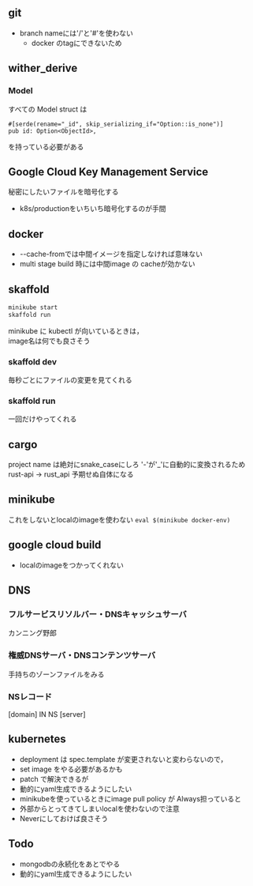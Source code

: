 ## git
- branch nameには'/'と'#'を使わない
  - docker のtagにできないため
## wither_derive
### Model
すべての Model struct は 
```
#[serde(rename="_id", skip_serializing_if="Option::is_none")]
pub id: Option<ObjectId>,
```
を持っている必要がある

## Google Cloud Key Management Service
秘密にしたいファイルを暗号化する
- k8s/productionをいちいち暗号化するのが手間

## docker
- --cache-fromでは中間イメージを指定しなければ意味ない
- multi stage build 時には中間image の cacheが効かない

## skaffold
```bash
minikube start
skaffold run
```
minikube に kubectl が向いているときは，  
image名は何でも良さそう
### skaffold dev 
毎秒ごとにファイルの変更を見てくれる
### skaffold run
一回だけやってくれる

## cargo 
project name は絶対にsnake_caseにしろ
'-'が'_'に自動的に変換されるため
rust-api -> rust_api
予期せぬ自体になる

## minikube 
これをしないとlocalのimageを使わない
```eval $(minikube docker-env)```

## google cloud build
- localのimageをつかってくれない

## DNS
### フルサービスリソルバー・DNSキャッシュサーバ
カンニング野郎
### 権威DNSサーバ・DNSコンテンツサーバ
手持ちのゾーンファイルをみる
### NSレコード
[domain] IN NS [server]

## kubernetes
- deployment は spec.template が変更されないと変わらないので，  
- set image をやる必要があるかも
- patch で解決できるが
- 動的にyaml生成できるようにしたい
- minikubeを使っているときにimage pull policy が Always担っていると  
- 外部からとってきてしまいlocalを使わないので注意
- Neverにしておけば良さそう

## Todo
- mongodbの永続化をあとでやる
- 動的にyaml生成できるようにしたい
